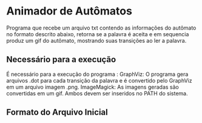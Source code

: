 # Animador de Autômatos
Programa que recebe um arquivo txt contendo as informações do autômato no formato descrito abaixo, retorna se a palavra é aceita e em sequencia produz um gif do autômato, mostrando suas transições ao ler a palavra. 
## Necessário para a execução
É necessário para a execução do programa :
GraphViz: O programa gera arquivos .dot para cada transição da palavra e é convertido pelo GraphViz em um arquivo imagem .png.
ImageMagick: As imagens geradas são convertidas em um gif.
Ambos devem ser inseridos no PATH do sistema.
## Formato do Arquivo Inicial

